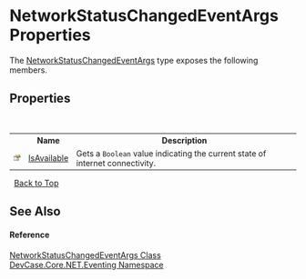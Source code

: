 # NetworkStatusChangedEventArgs Properties
 

The <a href="T_DevCase_Core_NET_Eventing_NetworkStatusChangedEventArgs">NetworkStatusChangedEventArgs</a> type exposes the following members.


## Properties
&nbsp;<table><tr><th></th><th>Name</th><th>Description</th></tr><tr><td>![Public property](media/pubproperty.gif "Public property")</td><td><a href="P_DevCase_Core_NET_Eventing_NetworkStatusChangedEventArgs_IsAvailable">IsAvailable</a></td><td>
Gets a `Boolean` value indicating the current state of internet connectivity.</td></tr></table>&nbsp;
<a href="#networkstatuschangedeventargs-properties">Back to Top</a>

## See Also


#### Reference
<a href="T_DevCase_Core_NET_Eventing_NetworkStatusChangedEventArgs">NetworkStatusChangedEventArgs Class</a><br /><a href="N_DevCase_Core_NET_Eventing">DevCase.Core.NET.Eventing Namespace</a><br />